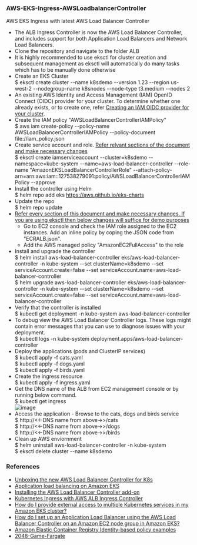 ### AWS-EKS-Ingress-AWSLoadbalancerController <br/>
AWS EKS Ingress with latest AWS Load Balancer Controller<br/>
* The ALB Ingress Controller is now the AWS Load Balancer Controller, and includes support for both Application Load Balancers and Network Load Balancers.<br/>
* Clone the repository and navigate to the folder ALB<br/>
* It is highly recommended to use eksctl for cluster creation and subsequent management as eksctl will automatically do many tasks which has to be manually done otherwise <br/>
* Create an EKS Cluster <br/>
  $ eksctl create cluster --name k8sdemo --version 1.23 --region us-west-2 --nodegroup-name k8snodes --node-type t3.medium --nodes 2 <br/>
* An existing AWS Identity and Access Management (IAM) OpenID Connect (OIDC) provider for your cluster. To determine whether one already exists, or to create one, refer [Creating an IAM OIDC provider for your cluster](https://docs.aws.amazon.com/eks/latest/userguide/enable-iam-roles-for-service-accounts.html).<br/>
* Create the IAM policy "AWSLoadBalancerControllerIAMPolicy" <br/>
  $ aws iam create-policy --policy-name AWSLoadBalancerControllerIAMPolicy --policy-document file://iam_policy.json
* Create service account and role. [Refer relvant sections of the document and make necessary changes](https://docs.aws.amazon.com/eks/latest/userguide/aws-load-balancer-controller.html) <br/>
  $ eksctl create iamserviceaccount --cluster=k8sdemo --namespace=kube-system --name=aws-load-balancer-controller --role-name "AmazonEKSLoadBalancerControllerRole" --attach-policy-arn=arn:aws:iam::127538279091:policy/AWSLoadBalancerControllerIAMPolicy --approve <br/>
* Install the controller using Helm <br/>
  $ helm repo add eks https://aws.github.io/eks-charts <br/>
* Update the repo <br/>
  $ helm repo update <br/>
* [Refer every section of this document and make necessary changes. If you are using eksctl then below changes will suffice for demo purposes](https://docs.aws.amazon.com/eks/latest/userguide/aws-load-balancer-controller.html) <br/>
  * Go to EC2 console and check the IAM role assigned to the EC2 instances. Add an inline policy by coping the JSON code from "ECRALB.json".<br/>
  * Add the AWS managed policy "AmazonEC2FullAccess" to the role <br/>
* Install and upgrade the controller <br/>
  $ helm install aws-load-balancer-controller eks/aws-load-balancer-controller -n kube-system --set clusterName=k8sdemo --set serviceAccount.create=false --set serviceAccount.name=aws-load-balancer-controller <br/>
  $ helm upgrade aws-load-balancer-controller eks/aws-load-balancer-controller -n kube-system --set clusterName=k8sdemo --set serviceAccount.create=false --set serviceAccount.name=aws-load-balancer-controller <br/>
* Verify that the controller is installed <br/>
  $ kubectl get deployment -n kube-system aws-load-balancer-controller <br/>
* To debug view the AWS Load Balancer Controller logs. These logs might contain error messages that you can use to diagnose issues with your deployment. <br/>
  $ kubectl logs -n kube-system deployment.apps/aws-load-balancer-controller <br/> 
* Deploy the applications (pods and ClusterIP services) <br/>
  $ kubectl apply -f cats.yaml <br/>
  $ kubectl apply -f dogs.yaml <br/>
  $ kubectl apply -f birds.yaml <br/>
* Create the ingress resource <br/>
  $ kubectl apply -f ingress.yaml <br/>
* Get the DNS name of the ALB from EC2 management console or by running below command. <br/>
  $ kubectl get ingress <br/>
    ![image](https://user-images.githubusercontent.com/92582005/202916008-c84483bc-73a4-48e1-8e5c-17f5535e2208.png) <br/>
* Access the application - Browse to the cats, dogs and birds service <br/>
  $ http://<<-DNS name from above->>/cats <br/>
  $ http://<<-DNS name from above->>/dogs <br/>
  $ http://<<-DNS name from above->>/birds <br/>
* Clean up AWS enviornment <br/>
  $ helm uninstall aws-load-balancer-controller -n kube-system <br/>
  $ eksctl delete cluster --name k8sdemo <br/>



### References <br/>
* [Unboxing the new AWS Load Balancer Controller for K8s](https://www.youtube.com/watch?v=Lw4-noYhMjQ)
* [Application load balancing on Amazon EKS](https://docs.aws.amazon.com/eks/latest/userguide/alb-ingress.html)<br/>
* [Installing the AWS Load Balancer Controller add-on](https://docs.aws.amazon.com/eks/latest/userguide/aws-load-balancer-controller.html)<br/>
* [Kubernetes Ingress with AWS ALB Ingress Controller](https://aws.amazon.com/blogs/opensource/kubernetes-ingress-aws-alb-ingress-controller/)<br/>
* [How do I provide external access to multiple Kubernetes services in my Amazon EKS cluster?](https://aws.amazon.com/premiumsupport/knowledge-center/eks-access-kubernetes-services/)<br/>
* [How do I set up an Application Load Balancer using the AWS Load Balancer Controller on an Amazon EC2 node group in Amazon EKS?](https://aws.amazon.com/premiumsupport/knowledge-center/eks-alb-ingress-controller-setup/)<br/>
* [Amazon Elastic Container Registry Identity-based policy examples](https://docs.aws.amazon.com/AmazonECR/latest/userguide/security_iam_id-based-policy-examples.html)<br/>
* [2048-Game-Fargate](https://aws.amazon.com/premiumsupport/knowledge-center/eks-alb-ingress-controller-fargate/)<br/>
